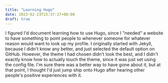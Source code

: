 ```yaml
---
title: "Learning Hugo"
date: 2023-02-23T15:37:27+08:00
draft: true
---
```


I figured I'd document learning how to use Hugo, since I "needed" a website to have something to point
people to whenever someone for whatever reason would want to look up my profile. I originally started with Jekyll,
because I didn't know any better, and just selected the default option on GitHub. However, the theme I had chosen
didn't look the best, and I didn't exactly know how to actually touch the theme, since it was just set using the config file.
I'm sure there was a better way to have gone about it, but at that point, I thought I'd just jump ship onto Hugo after hearing
other people's positive experiences with it.

